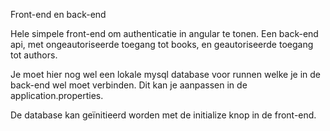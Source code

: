 Front-end en back-end

Hele simpele front-end om authenticatie in angular te tonen.
Een back-end api, met ongeautoriseerde toegang tot books, en geautoriseerde toegang tot authors.

Je moet hier nog wel een lokale mysql database voor runnen welke je in de back-end wel moet verbinden.
Dit kan je aanpassen in de application.properties.

De database kan geïnitieerd worden met de initialize knop in de front-end.

